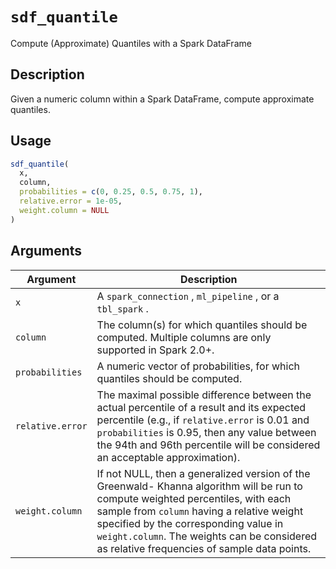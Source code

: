 # `sdf_quantile`

Compute (Approximate) Quantiles with a Spark DataFrame


## Description

Given a numeric column within a Spark DataFrame, compute
 approximate quantiles.


## Usage

```r
sdf_quantile(
  x,
  column,
  probabilities = c(0, 0.25, 0.5, 0.75, 1),
  relative.error = 1e-05,
  weight.column = NULL
)
```


## Arguments

Argument      |Description
------------- |----------------
`x`     |     A `spark_connection` , `ml_pipeline` , or a `tbl_spark` .
`column`     |     The column(s) for which quantiles should be computed. Multiple columns are only supported in Spark 2.0+.
`probabilities`     |     A numeric vector of probabilities, for which quantiles should be computed.
`relative.error`     |     The maximal possible difference between the actual percentile of a result and its expected percentile (e.g., if `relative.error` is 0.01 and `probabilities` is 0.95, then any value between the 94th and 96th percentile will be considered an acceptable approximation).
`weight.column`     |     If not NULL, then a generalized version of the Greenwald- Khanna algorithm will be run to compute weighted percentiles, with each sample from `column` having a relative weight specified by the corresponding value in `weight.column`. The weights can be considered as relative frequencies of sample data points.



